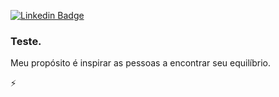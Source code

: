 [![Linkedin Badge](https://img.shields.io/badge/-LinkedIn-blue?style=flat&logo=Linkedin&logoColor=white&link=https://www.linkedin.com/in/rebeccamanzi/)](linkedin.com/in/guilhermemaiarv)



### Teste.

Meu propósito é inspirar as pessoas a encontrar seu equilíbrio.




⚡
